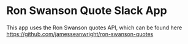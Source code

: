 # Ron Swanson Quote Slack App

This app uses the Ron Swanson quotes API, which can be found here https://github.com/jamesseanwright/ron-swanson-quotes